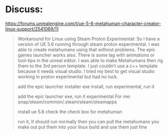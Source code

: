 # Discuss:
https://forums.unrealengine.com/t/ue-5-6-metahuman-character-creator-linux-support/2541069/11
>Workaround for Linux using Steam Proton Experimental:
>So I have a version of UE 5.6 running through steam proton experimental. I was able to create metahumans using that without problems. The epic games launcher works also. There is some lag with animations or tool-tips in the unreal editor. I was able to make Metahumans then rig them to the 3rd person template. I just couldn’t use a c++ template because it needs visual studio. I tried my best to get visual studio working in proton experimental but had no luck.
>
>add the epic launcher installer exe install, run experimental, run it
>
>add the epic launcher exe, run it experimental
>For me: snap/steam/common/.steam/steam/steamapps
>
>install ue 5.6 check the check box for metahuman
>
>run it, It should run normally then you can pull the metahumans you make out put them into your linux build and use them just fine
